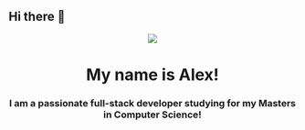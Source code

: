 ## Hi there 👋


<p align="center">
  <img src="![giphy](https://github.com/user-attachments/assets/05993528-db7d-4184-8696-8946b563c6ad)">
</p>

<h1 align="center">My name is Alex!</h1>
<h3 align="center">I am a passionate full-stack developer studying for my Masters in Computer Science!</h3>

<!--
**VBonamassa3/VBonamassa3** is a ✨ _special_ ✨ repository because its `README.md` (this file) appears on your GitHub profile.

Here are some ideas to get you started:

- 🔭 I’m currently working on ...
- 🌱 I’m currently learning ...
- 👯 I’m looking to collaborate on ...
- 🤔 I’m looking for help with ...
- 💬 Ask me about ...
- 📫 How to reach me: ...
- 😄 Pronouns: ...
- ⚡ Fun fact: ...
-->
